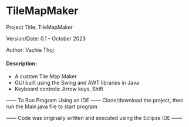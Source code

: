 # TileMapMaker
Project Title: TileMapMaker

Version/Date: 0.1 - October 2023

Author: Vachia Thoj

#### Description: 
- A custom Tile Map Maker
- GUI built using the Swing and AWT libraries in Java
- Keyboard controls: Arrow keys, Shift



—— To Run Program Using an IDE —— Clone/download the project, then run the Main.java file to start program

—— Code was originally written and executed using the Eclipse IDE ——

